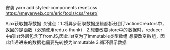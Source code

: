安装 yarn add styled-components
reset.css https://meyerweb.com/eric/tools/css/reset/

Ajax获取推荐数据
关键点：1.将异步获取数据逻辑都拆分到了actionCreators中，返回的是函数（必须使用redux-thunk）
2.想要改变store中的数据时，reducer中的list外层包含了fromJS,因此list变为了immutable类型数组
想要改变数组，因此传递进来的数据也需要先转换为immutable
3.循环展示数据
